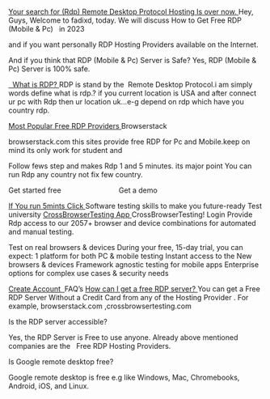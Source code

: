 [Your search for (Rdp) Remote Desktop Protocol Hosting Is over now.
](https://fadixd.com/100-free-rdp-for-lifetime-simply-explained-2023/)
Hey, Guys, Welcome to fadixd, today. We will discuss How to Get Free RDP (Mobile & Pc)   in 2023

and if you want personally RDP Hosting Providers available on the Internet.

And if you think that RDP (Mobile & Pc) Server is Safe? Yes, RDP (Mobile & Pc) Server is 100% safe.


[  What is RDP?
](https://fadixd.com/100-free-rdp-for-lifetime-simply-explained-2023/)
RDP is stand by the  Remote Desktop Protocol.i am simply words define what is rdp.? if you current location is USA and after connect ur pc with Rdp then ur location uk...e-g depend on rdp which have you country rdp.




[Most Popular Free RDP Providers
](https://fadixd.com/100-free-rdp-for-lifetime-simply-explained-2023/)Browserstack

browserstack.com this sites provide free RDP for Pc and Mobile.keep on mind its only work for student and

Follow fews step and makes Rdp 1 and 5 minutes. its major point You can run Rdp any country not fix few country.

Get started free                             Get a demo

[If You run 5mints Click 
](https://fadixd.com/100-free-rdp-for-lifetime-simply-explained-2023/)
Software testing skills to make you future-ready Test university
[CrossBrowserTesting App
](https://fadixd.com/100-free-rdp-for-lifetime-simply-explained-2023/)
CrossBrowserTesting! Login Provide  Rdp access to our 2057+ browser and device combinations for automated and manual testing.

Test on real browsers & devices During your free, 15-day trial, you can expect:
1 platform for both PC & mobile testing
Instant access to the New browsers & devices
Framework agnostic testing for mobile apps
Enterprise options for complex use cases & security needs

[Create Account 
](https://fadixd.com/100-free-rdp-for-lifetime-simply-explained-2023/)
FAQ’s
[How can I get a free RDP server?
](https://fadixd.com/100-free-rdp-for-lifetime-simply-explained-2023/)
You can get a Free RDP Server Without a Credit Card from any of the Hosting Provider . For example, browserstack.com ,crossbrowsertesting.com

Is the RDP server accessible?

Yes, the RDP Server is Free to use anyone. Already above mentioned companies are the   Free RDP Hosting Providers.

Is Google remote desktop free?

Google remote desktop is free e.g like Windows, Mac, Chromebooks, Android, iOS, and Linux.
